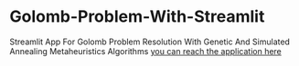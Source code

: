 # Golomb-Problem-With-Streamlit
Streamlit App For Golomb Problem Resolution With Genetic And Simulated Annealing Metaheuristics Algorithms
[you can reach the application here](https://share.streamlit.io/aghribabdessalem/golomb-problem-with-streamlit/main.py)
